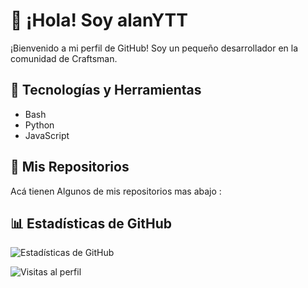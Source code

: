 # 👋 ¡Hola! Soy alanYTT

¡Bienvenido a mi perfil de GitHub! Soy un pequeño desarrollador en la comunidad de Craftsman.

## 🔧 Tecnologías y Herramientas

- Bash
- Python
- JavaScript

## 🌟 Mis Repositorios

Acá tienen Algunos de mis repositorios mas abajo :



<!-- Puedes añadir más repositorios de la misma forma -->

## 📊 Estadísticas de GitHub

![Estadísticas de GitHub](https://github-readme-stats.vercel.app/api?username=alanYTT&show_icons=true&theme=radical)

<!-- Añadir un contador de visitas -->
![Visitas al perfil](https://visitor-badge.glitch.me/badge?page_id=alanYTT)
